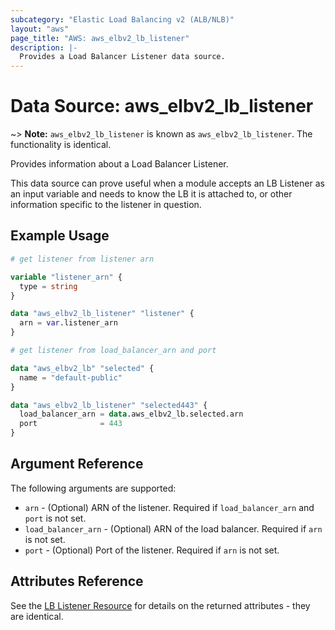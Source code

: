 ```yaml
---
subcategory: "Elastic Load Balancing v2 (ALB/NLB)"
layout: "aws"
page_title: "AWS: aws_elbv2_lb_listener"
description: |-
  Provides a Load Balancer Listener data source.
---
```


# Data Source: aws_elbv2_lb_listener

~> **Note:** `aws_elbv2_lb_listener` is known as `aws_elbv2_lb_listener`. The functionality is identical.

Provides information about a Load Balancer Listener.

This data source can prove useful when a module accepts an LB Listener as an input variable and needs to know the LB it is attached to, or other information specific to the listener in question.

## Example Usage

```terraform
# get listener from listener arn

variable "listener_arn" {
  type = string
}

data "aws_elbv2_lb_listener" "listener" {
  arn = var.listener_arn
}

# get listener from load_balancer_arn and port

data "aws_elbv2_lb" "selected" {
  name = "default-public"
}

data "aws_elbv2_lb_listener" "selected443" {
  load_balancer_arn = data.aws_elbv2_lb.selected.arn
  port              = 443
}
```

## Argument Reference

The following arguments are supported:

* `arn` - (Optional) ARN of the listener. Required if `load_balancer_arn` and `port` is not set.
* `load_balancer_arn` - (Optional) ARN of the load balancer. Required if `arn` is not set.
* `port` - (Optional) Port of the listener. Required if `arn` is not set.

## Attributes Reference

See the [LB Listener Resource](/docs/providers/aws/r/lb_listener.html) for details on the returned attributes - they are identical.
